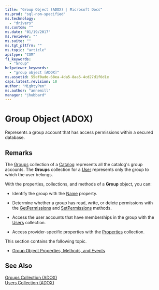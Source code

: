 ```yaml
---
title: "Group Object (ADOX) | Microsoft Docs"
ms.prod: "sql-non-specified"
ms.technology:
  - "drivers"
ms.custom: ""
ms.date: "01/19/2017"
ms.reviewer: ""
ms.suite: ""
ms.tgt_pltfrm: ""
ms.topic: "article"
apitype: "COM"
f1_keywords: 
  - "Group"
helpviewer_keywords: 
  - "group object [ADOX]"
ms.assetid: 55ef0ade-68ea-4da5-8aa5-4cd27d1f6d1e
caps.latest.revision: 10
author: "MightyPen"
ms.author: "annemill"
manager: "jhubbard"
---
```

# Group Object (ADOX)
Represents a group account that has access permissions within a secured database.  
  
## Remarks  
 The [Groups](../../../ado/reference/adox-api/groups-collection-adox.md) collection of a [Catalog](../../../ado/reference/adox-api/catalog-object-adox.md) represents all the catalog's group accounts. The **Groups** collection for a [User](../../../ado/reference/adox-api/user-object-adox.md) represents only the group to which the user belongs.  
  
 With the properties, collections, and methods of a **Group** object, you can:  
  
-   Identify the group with the [Name](../../../ado/reference/adox-api/name-property-adox.md) property.  
  
-   Determine whether a group has read, write, or delete permissions with the [GetPermissions](../../../ado/reference/adox-api/getpermissions-method-adox.md) and [SetPermissions](../../../ado/reference/adox-api/setpermissions-method-adox.md) methods.  
  
-   Access the user accounts that have memberships in the group with the [Users](../../../ado/reference/adox-api/users-collection-adox.md) collection.  
  
-   Access provider-specific properties with the [Properties](../../../ado/reference/ado-api/properties-collection-ado.md) collection.  
  
 This section contains the following topic.  
  
-   [Group Object Properties, Methods, and Events](../../../ado/reference/adox-api/group-object-properties-methods-and-events.md)  
  
## See Also  
 [Groups Collection (ADOX)](../../../ado/reference/adox-api/groups-collection-adox.md)   
 [Users Collection (ADOX)](../../../ado/reference/adox-api/users-collection-adox.md)